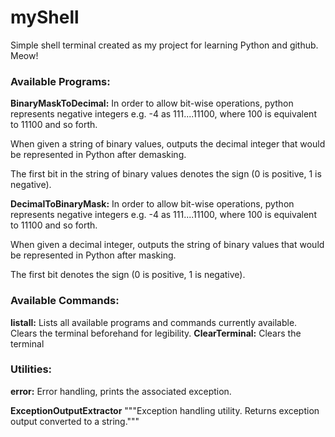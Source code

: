 # myShell
Simple shell terminal created as my project for learning Python and github. Meow!

### Available Programs:
**BinaryMaskToDecimal:**
In order to allow bit-wise operations, python represents negative integers e.g. -4 as 111....11100, where 100 is equivalent to 11100 and so forth.
    
When given a string of binary values, outputs the decimal integer that would be represented in Python after demasking.
    
The first bit in the string of binary values denotes the sign (0 is positive, 1 is negative).

**DecimalToBinaryMask:**
In order to allow bit-wise operations, python represents negative integers e.g. -4 as 111....11100, where 100 is equivalent to 11100 and so forth.
    
When given a decimal integer, outputs the string of binary values that would be represented in Python after masking.
    
The first bit denotes the sign (0 is positive, 1 is negative).

### Available Commands:
**listall:**
Lists all available programs and commands currently available.
Clears the terminal beforehand for legibility.
**ClearTerminal:**
Clears the terminal

### Utilities:
**error:**
Error handling, prints the associated exception.

**ExceptionOutputExtractor**
"""Exception handling utility. Returns exception output converted to a string."""